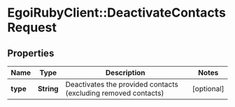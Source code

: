 # EgoiRubyClient::DeactivateContactsRequest

## Properties
Name | Type | Description | Notes
------------ | ------------- | ------------- | -------------
**type** | **String** | Deactivates the provided contacts (excluding removed contacts) | [optional] 


